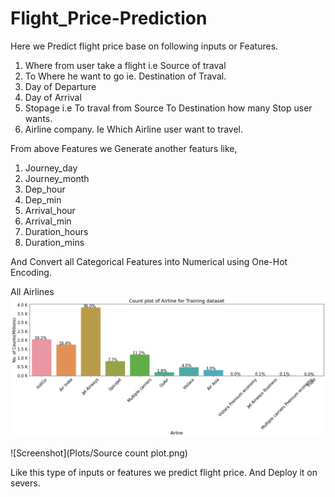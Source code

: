 # Flight_Price-Prediction

Here we Predict flight price base on following inputs or Features.<br>
1. Where from user take a flight i.e Source of traval
2. To Where he want to go ie. Destination of Traval.
3. Day of Departure
4. Day of Arrival
5. Stopage i.e To traval from Source To Destination how many Stop user wants.
6. Airline company. Ie Which Airline user want to travel.

From above Features we Generate another featurs like,
1. Journey_day
2. Journey_month
3. Dep_hour
4. Dep_min
5. Arrival_hour
6. Arrival_min
7. Duration_hours
8. Duration_mins

And Convert all Categorical Features into Numerical using One-Hot Encoding.

All Airlines
![Image of Airlines](Plots/Airline.png)

![Screenshot](Plots/Source count plot.png)



Like this type of inputs or features we predict flight price.
And Deploy it on severs.

